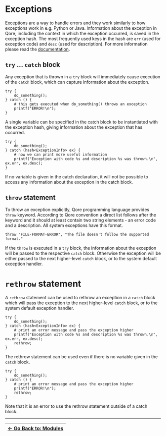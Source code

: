# Exceptions

Exceptions are a way to handle errors and they work similarly to how exceptions work in e.g. Python or Java.
Information about the exception in Qore, including the context in which the exception occurred, is saved in
the exception hash. The most frequently used keys in the hash are `err` (used for exception code) and `desc` (used for
description). For more information please read
the [documentation](https://docs.qore.org/current/lang/html/struct_qore_1_1_exception_info.html).

## `try` ... `catch` block

Any exception that is thrown in a `try` block will immediately cause execution of the `catch` block, which can capture
information about the exception.

```
try {
    do_something();
} catch () {
    # this gets executed when do_something() throws an exception
    printf("ERROR!\n");
}
```

A single variable can be specified in the catch block to be instantiated with the exception hash, giving information
about the exception that has occurred.

```
try {
    do_something();
} catch (hash<ExceptionInfo> ex) {
    # now we can print more useful information
    printf("Exception with code %s and description %s was thrown.\n", ex.err, ex.desc);
}
```

If no variable is given in the catch declaration, it will not be possible to access any information about the exception
in the catch block.

## `throw` statement

To throw an exception explicitly, Qore programming language provides `throw` keyword. According to Qore convention
a direct list follows after the keyword and it should at least contain two string elements - an error code and
a description. All system exceptions have this format.

```
throw "FILE-FORMAT-ERROR", "The file doesn't follow the supported format."
```

If the `throw` is executed in a `try` block, the information about the exception will be passed to the respective
`catch` block. Otherwise the exception will be either passed to the next higher-level `catch` block, or to the system
default exception handler.

# `rethrow` statement

A `rethrow` statement can be used to rethrow an exception in a `catch` block which will pass the exception to the next
higher-level `catch` block, or to the system default exception handler.

```
try {
    do_something();
} catch (hash<ExceptionInfo> ex) {
    # print an error message and pass the exception higher
    printf("Exception with code %s and description %s was thrown.\n", ex.err, ex.desc);
    rethrow;
}
```

The rethrow statement can be used even if there is no variable given in the `catch` block.

```
try {
    do_something();
} catch () {
    # print an error message and pass the exception higher
    printf("ERROR!\n");
    rethrow;
}
```

Note that it is an error to use the rethrow statement outside of a catch block.

---

| [&larr; Go Back to: Modules](../07_modules/) |
| --- |

<!--        |[Next:  &rarr;](../)</td> | -->

